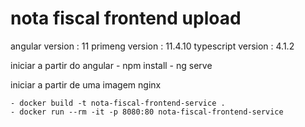 # nota fiscal frontend upload

angular version : 11
primeng version : 11.4.10
typescript version : 4.1.2

iniciar a partir do angular 
    - npm install 
    - ng serve

iniciar a partir de uma imagem nginx

    - docker build -t nota-fiscal-frontend-service .    
    - docker run --rm -it -p 8080:80 nota-fiscal-frontend-service